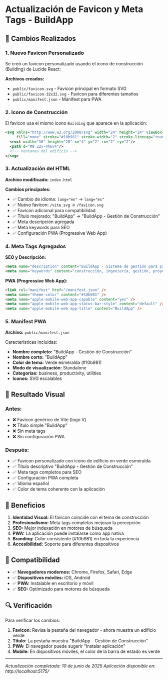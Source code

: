 # Actualización de Favicon y Meta Tags - BuildApp

## 🎯 Cambios Realizados

### 1. Nuevo Favicon Personalizado
Se creó un favicon personalizado usando el icono de construcción (Building) de Lucide React:

**Archivos creados:**
- `public/favicon.svg` - Favicon principal en formato SVG
- `public/favicon-32x32.svg` - Favicon para diferentes tamaños
- `public/manifest.json` - Manifest para PWA

### 2. Icono de Construcción
El favicon usa el mismo icono `Building` que aparece en la aplicación:
```svg
<svg xmlns="http://www.w3.org/2000/svg" width="24" height="24" viewBox="0 0 24 24" 
     fill="none" stroke="#10b981" stroke-width="2" stroke-linecap="round" stroke-linejoin="round">
  <rect width="16" height="20" x="4" y="2" rx="2" ry="2"/>
  <path d="M9 22v-4h6v4"/>
  <!-- Ventanas del edificio -->
</svg>
```

### 3. Actualización del HTML
**Archivo modificado:** `index.html`

**Cambios principales:**
- ✅ Cambio de idioma: `lang="en"` → `lang="es"`
- ✅ Nuevo favicon: `/vite.svg` → `/favicon.svg`
- ✅ Favicon adicional para compatibilidad
- ✅ Título mejorado: "BuildApp" → "BuildApp - Gestión de Construcción"
- ✅ Meta descripción agregada
- ✅ Meta keywords para SEO
- ✅ Configuración PWA (Progressive Web App)

### 4. Meta Tags Agregados

**SEO y Descripción:**
```html
<meta name="description" content="BuildApp - Sistema de gestión para proyectos de construcción" />
<meta name="keywords" content="construcción, ingeniería, gestión, proyectos, BuildApp" />
```

**PWA (Progressive Web App):**
```html
<link rel="manifest" href="/manifest.json" />
<meta name="theme-color" content="#10b981" />
<meta name="apple-mobile-web-app-capable" content="yes" />
<meta name="apple-mobile-web-app-status-bar-style" content="default" />
<meta name="apple-mobile-web-app-title" content="BuildApp" />
```

### 5. Manifest PWA
**Archivo:** `public/manifest.json`

Características incluidas:
- **Nombre completo:** "BuildApp - Gestión de Construcción"
- **Nombre corto:** "BuildApp"
- **Color de tema:** Verde esmeralda (#10b981)
- **Modo de visualización:** Standalone
- **Categorías:** business, productivity, utilities
- **Iconos:** SVG escalables

## 🎨 Resultado Visual

### Antes:
- ❌ Favicon genérico de Vite (logo V)
- ❌ Título simple "BuildApp"
- ❌ Sin meta tags
- ❌ Sin configuración PWA

### Después:
- ✅ Favicon personalizado con icono de edificio en verde esmeralda
- ✅ Título descriptivo "BuildApp - Gestión de Construcción"
- ✅ Meta tags completos para SEO
- ✅ Configuración PWA completa
- ✅ Idioma español
- ✅ Color de tema coherente con la aplicación

## 🚀 Beneficios

1. **Identidad Visual:** El favicon coincide con el tema de construcción
2. **Profesionalismo:** Meta tags completos mejoran la percepción
3. **SEO:** Mejor indexación en motores de búsqueda
4. **PWA:** La aplicación puede instalarse como app nativa
5. **Branding:** Color consistente (#10b981) en toda la experiencia
6. **Accesibilidad:** Soporte para diferentes dispositivos

## 📱 Compatibilidad

- ✅ **Navegadores modernos:** Chrome, Firefox, Safari, Edge
- ✅ **Dispositivos móviles:** iOS, Android
- ✅ **PWA:** Instalable en escritorio y móvil
- ✅ **SEO:** Optimizado para motores de búsqueda

## 🔍 Verificación

Para verificar los cambios:
1. **Favicon:** Revisa la pestaña del navegador - ahora muestra un edificio verde
2. **Título:** La pestaña muestra "BuildApp - Gestión de Construcción"
3. **PWA:** El navegador puede sugerir "Instalar aplicación"
4. **Mobile:** En dispositivos móviles, el color de la barra de estado es verde

---

*Actualización completada: 10 de junio de 2025*
*Aplicación disponible en: http://localhost:5175/*
